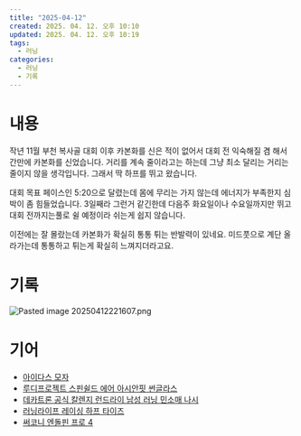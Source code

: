 ```yaml
---
title: "2025-04-12"
created: 2025. 04. 12. 오후 10:10
updated: 2025. 04. 12. 오후 10:19
tags:
  - 러닝
categories:
  - 러닝
  - 기록
---
```


# 내용

작년 11월 부천 복사골 대회 이후 카본화를 신은 적이 없어서 대회 전 익숙해질 겸 해서 간만에 카본화를 신었습니다. 거리를 계속 줄이라고는 하는데 그냥 최소 달리는 거리는 줄이지 않을 생각입니다. 그래서 딱 하프를 뛰고 왔습니다.

대회 목표 페이스인 5:20으로 달렸는데 몸에 무리는 가지 않는데 에너지가 부족한지 심박이 좀 힘들었습니다. 3일째라 그런거 같긴한데 다음주 화요일이나 수요일까지만 뛰고 대회 전까지는풀로 쉴 예정이라 쉬는게 쉽지 않습니다.

이전에는 잘 몰랐는데 카본화가 확실히 통통 튀는 반발력이 있네요. 미드풋으로 계단 올라가는데 통통하고 튀는게 확실히 느껴지더라고요.

# 기록

![Pasted image 20250412221607.png](/images/Pasted%20image%2020250412221607.png)

# 기어

- [아이다스 모자](/posts/아이다스-모자)
- [루디프로젝트 스핀쉴드 에어 아시안핏 썬글라스](/posts/루디프로젝트-스핀쉴드-에어-아시안핏-썬글라스)
- [데카트론 공식 칼렌지 런드라이 남성 러닝 민소매 나시](/posts/데카트론-공식-칼렌지-런드라이-남성-러닝-민소매-나시)
- [러닝라이프 레이싱 하프 타이즈](/posts/러닝라이프-레이싱-하프-타이즈)
- [써코니 엔돌핀 프로 4](/posts/써코니-엔돌핀-프로-4)
